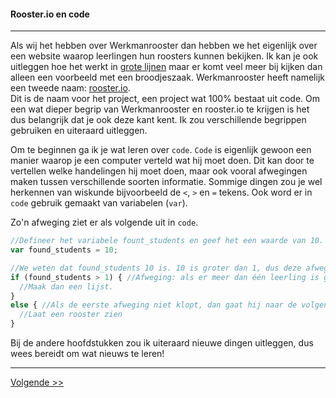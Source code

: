 #### Rooster.io en code
---
Als wij het hebben over Werkmanrooster dan hebben we het eigenlijk over een website waarop leerlingen hun roosters kunnen bekijken. Ik kan je ook uitleggen hoe het werkt in [grote lijnen](/Inhetkort) maar er komt veel meer bij kijken dan alleen een voorbeeld met een broodjeszaak. Werkmanrooster heeft namelijk een tweede naam: [rooster.io](http://git.werkmanrooster.nl/werkmanrooster/rooster-io.git).  
Dit is de naam voor het project, een project wat 100% bestaat uit code. Om een wat dieper begrip van Werkmanrooster en rooster.io te krijgen is het dus belangrijk dat je ook deze kant kent. Ik zou verschillende begrippen gebruiken en uiteraard uitleggen.

Om te beginnen ga ik je wat leren over `code`. `Code` is eigenlijk gewoon een manier waarop je een computer verteld wat hij moet doen. Dit kan door te vertellen welke handelingen hij moet doen, maar ook vooral afwegingen maken tussen verschillende soorten informatie. Sommige dingen zou je wel herkennen van wiskunde bijvoorbeeld de `<`, `>` en `=` tekens. Ook word er in `code` gebruik gemaakt van variabelen (`var`).

Zo'n afweging ziet er als volgende uit in `code`.

```javascript
//Defineer het variabele fount_students en geef het een waarde van 10.
var found_students = 10;

//We weten dat found_students 10 is. 10 is groter dan 1, dus deze afweging klopt.
if (found_students > 1) { //Afweging: als er meer dan één leerling is gevonden
  //Maak dan een lijst.
}
else { //Als de eerste afweging niet klopt, dan gaat hij naar de volgende
  //Laat een rooster zien
}
```

Bij de andere hoofdstukken zou ik uiteraard nieuwe dingen uitleggen, dus wees bereidt om wat nieuws te leren!

---
[Volgende >>](/inhetkort/normaal)
